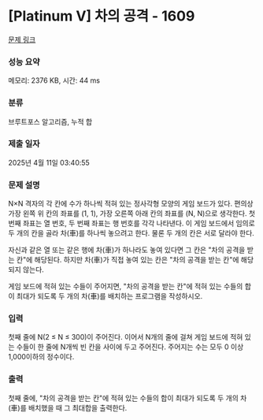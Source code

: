 # [Platinum V] 차의 공격 - 1609 

[문제 링크](https://www.acmicpc.net/problem/1609) 

### 성능 요약

메모리: 2376 KB, 시간: 44 ms

### 분류

브루트포스 알고리즘, 누적 합

### 제출 일자

2025년 4월 11일 03:40:55

### 문제 설명

<p>N×N 격자의 각 칸에 수가 하나씩 적혀 있는 정사각형 모양의 게임 보드가 있다. 편의상 가장 왼쪽 위 칸의 좌표를 (1, 1), 가장 오른쪽 아래 칸의 좌표를 (N, N)으로 생각한다. 첫 번째 좌표는 열 번호, 두 번째 좌표는 행 번호를 각각 나타낸다. 이 게임 보드에서 임의로 두 개의 칸을 골라 차(車)를 하나씩 놓으려고 한다. 물론 두 개의 칸은 서로 달라야 한다.</p>

<p>자신과 같은 열 또는 같은 행에 차(車)가 하나라도 놓여 있다면 그 칸은 "차의 공격을 받는 칸"에 해당된다. 하지만 차(車)가 직접 놓여 있는 칸은 "차의 공격을 받는 칸"에 해당되지 않는다.</p>

<p>게임 보드에 적혀 있는 수들이 주어지면, "차의 공격을 받는 칸"에 적혀 있는 수들의 합이 최대가 되도록 두 개의 차(車)를 배치하는 프로그램을 작성하시오.</p>

### 입력 

 <p>첫째 줄에 N(2 ≤ N ≤ 300)이 주어진다. 이어서 N개의 줄에 걸쳐 게임 보드에 적혀 있는 수들이 한 줄에 N개씩 빈 칸을 사이에 두고 주어진다. 주어지는 수는 모두 0 이상 1,000이하의 정수이다.</p>

### 출력 

 <p>첫째 줄에, "차의 공격을 받는 칸"에 적혀 있는 수들의 합이 최대가 되도록 두 개의 차(車)를 배치했을 때 그 최대합을 출력한다.</p>

